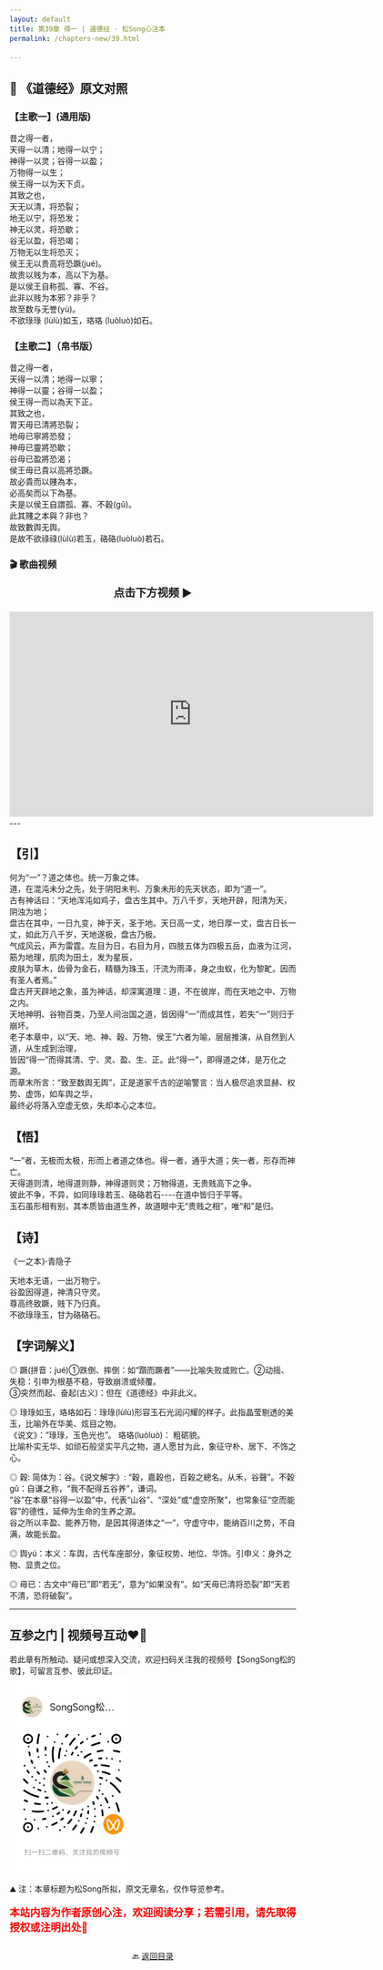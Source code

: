```yaml
---
layout: default
title: 第39章 得一 | 道德经 · 松Song心注本
permalink: /chapters-new/39.html

---
```


## 📜 《道德经》原文对照
### 【主歌一】(通用版) 
昔之得一者，<br>
天得一以清；地得一以宁；<br>
神得一以灵；谷得一以盈；<br>
万物得一以生；<br>
侯王得一以为天下贞。<br>
其致之也，<br>
天无以清，将恐裂；<br>
地无以宁，将恐发；<br>
神无以灵，将恐歇；<br>
谷无以盈，将恐竭；<br>
万物无以生将恐灭；<br>
侯王无以贵高将恐蹶(jué)。<br>
故贵以贱为本，高以下为基。<br>
是以侯王自称孤、寡、不谷。<br>
此非以贱为本邪？非乎？<br>
故至数与无誉(yù)。<br>
不欲琭琭 (lùlù)如玉，珞珞 (luòluò)如石。<br>

### 【主歌二】（帛书版）
昔之得一者，<br>
天得一以清；地得一以寧；<br>
神得一以靈；谷得一以盈；<br>
侯王得一而以為天下正。<br>
其致之也，<br>
胃天毋已清將恐裂；<br>
地毋已寧將恐發；<br>
神毋已靈將恐歇；<br>
谷毋已盈將恐渴；<br>
侯王毋已貴以高將恐蹶。<br>
故必貴而以賤為本，<br>
必高矣而以下為基。<br>
夫是以侯王自謂孤、寡、不穀(gǔ)。<br>
此其賤之本與？非也？<br>
故致數舆无舆。<br>
是故不欲祿祿(lùlù)若玉，硌硌(luòluò)若石。<br>

### 🎬 歌曲视频
<p style="text-align:center; font-size:1.2rem; font-weight:bold;">
  点击下方视频 ▶️
</p>

<iframe
  src="https://streamable.com/e/4oph7e"
  width="640"
  height="360"
  frameborder="0"
  allowfullscreen
  loading="lazy">
</iframe>
---

## 【引】
何为“一”？道之体也。统一万象之体。<br>
道，在混沌未分之先，处于阴阳未判、万象未形的先天状态，即为“道一”。<br>
古有神话曰：“天地浑沌如鸡子，盘古生其中。万八千岁，天地开辟，阳清为天，阴浊为地；<br>
盘古在其中，一日九变，神于天，圣于地。天日高一丈，地日厚一丈，盘古日长一丈，如此万八千岁，天地遂极，盘古乃极。<br>
气成风云，声为雷霆。左目为日，右目为月，四肢五体为四极五岳，血液为江河，筋为地理，肌肉为田土，发为星辰，<br>
皮肤为草木，齿骨为金石，精髓为珠玉，汗流为雨泽，身之虫蚁，化为黎甿。因而有圣人者焉。”<br>
盘古开天辟地之象，虽为神话，却深寓道理：道，不在彼岸，而在天地之中、万物之内。<br>
天地神明、谷物百类，乃至人间治国之道，皆因得“一”而成其性，若失“一”则归于崩坏。<br>
老子本章中，以“天、地、神、穀、万物、侯王”六者为喻，层层推演，从自然到人道，从生成到治理，<br>
皆因“得一”而得其清、宁、灵、盈、生、正。此“得一”，即得道之体，是万化之源。<br>
而章末所言：“致至数舆无舆”，正是道家千古的逆喻警言：当人极尽追求显赫、权势、虚饰，如车舆之华，<br>
最终必将落入空虚无依，失却本心之本位。<br>

## 【悟】
“一”者，无极而太极，形而上者道之体也。得一者，通乎大道；失一者，形存而神亡。<br>
天得道则清，地得道则静，神得道则灵；万物得道，无贵贱高下之争。<br>
彼此不争，不异，如同琭琭若玉、硌硌若石----在道中皆归于平等。<br>
玉石虽形相有别，其本质皆由道生养，故道眼中无“贵贱之相”，唯“和”是归。<br>

## 【诗】
《一之本》·青隐子<br>

天地本无语，一出万物宁。<br>
谷盈因得道，神清只守灵。<br>
尊高终致蹶，贱下乃归真。<br>
不欲琭琭玉，甘为硌硌石。<br>

## 【字词解义】

◎ 蹶(拼音：jué)①跌倒、摔倒：如“躓而蹶者”——比喻失败或败亡。②动摇、失稳：引申为根基不稳，导致崩溃或倾覆。<br>
   ③突然而起、奋起(古义)：但在《道德经》中非此义。<br>

◎ 琭琭如玉，珞珞如石：琭琭(lùlù)形容玉石光润闪耀的样子。此指晶莹剔透的美玉，比喻外在华美、炫目之物。<br>
   《说文》：“琭琭，玉色光也”。 珞珞(luòluò)： 粗砺貌。<br>
    比喻朴实无华、如顽石般坚实平凡之物，道人愿甘为此，象征守朴、居下、不饰之心。<br>

◎ 穀: 简体为：谷。《说文解字》: “穀，嘉穀也，百榖之總名。从禾，谷聲”。不穀gǔ：自谦之称，“我不配得五谷养”，谦词。<br>
   “谷”在本章“谷得一以盈”中，代表“山谷”、“深处”或“虚空所聚”，也常象征“空而能容”的德性，延伸为生命的生养之源。<br>
   谷之所以丰盈、能养万物，是因其得道体之“一”，守虚守中，能纳百川之势，不自满，故能长盈。<br>

◎ 舆yú：本义：车舆，古代车座部分，象征权势、地位、华饰。引申义：身外之物、显贵之位。<br>

◎ 毋已：古文中“毋已”即“若无”，意为“如果没有”。如“天毋已清将恐裂”即“天若不清，恐将破裂”。<br>

---
##  互参之门 | 视频号互动❤️🤝

若此章有所触动、疑问或想深入交流，欢迎扫码关注我的视频号【SongSong松的歌】，可留言互参、彼此印证。<br>
<img src="../img/qrcode_songsong.jpg" alt="扫码进入视频号" width="220">

⛰️ 注：本章标题为松Song所拟，原文无章名，仅作导览参考。<br>
<p style="color:red; font-size:18px; font-weight:bold;">
本站内容为作者原创心注，欢迎阅读分享；若需引用，请先取得授权或注明出处🙏
</p>

<p style="text-align:center; margin-top:2em;">
  🔙 <a href="{{ '/' | relative_url }}#catalog">返回目录</a>
</p>

